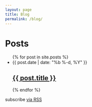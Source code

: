 ```yaml
---
layout: page
title: Blog
permalink: /blog/
---
```


<div class="home">

  <h1 class="page-heading">Posts</h1>

  <ul class="post-list">
    {% for post in site.posts %}
    <div class="Container__outer">
      <li class="Blog__meta">
        <span class="post-meta">{{ post.date | date: "%b %-d, %Y" }}</span>
        <h2>
          <a class="post-link" href="{{ post.url | prepend: site.baseurl }}">{{ post.title }}</a>
        </h2>
      </li>
      <div class="BG__overlay"></div>
      <div class="Container__image" style="background: url({{ site.baseurl }}/imagens/{{ post.image }}); background-position: center; background-size: cover; background-blend-mode: screen;" data-tilt></div>
    </div>
    {% endfor %}
  </ul>

  <p class="rss-subscribe">subscribe <a href="{{ "/feed.xml" | prepend: site.baseurl }}">via RSS</a></p>
</div>
